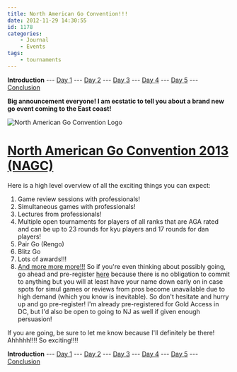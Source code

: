 ```yaml
---
title: North American Go Convention!!!
date: 2012-11-29 14:30:55
id: 1178
categories:
	- Journal
	- Events
tags:
	- tournaments
---
```


**Introduction** --- [Day 1](http://www.bengozen.com/north-american-go-convention-day-1/ "North American Go Convention — Day 1") --- [Day 2](http://www.bengozen.com/north-american-go-convention-day-2/ "North American Go Convention — Day 2") --- [Day 3](http://www.bengozen.com/north-american-go-convention-day-3/ "North American Go Convention — Day 3") --- [Day 4](http://www.bengozen.com/north-american-go-convention-day-4/ "North American Go Convention — Day 4") --- [Day 5](http://www.bengozen.com/north-american-go-convention-day-5/ "North American Go Convention — Day 5") --- [Conclusion](http://www.bengozen.com/north-american-go-convention-conclusion/ "North American Go Convention — Conclusion")

**Big announcement everyone! I am ecstatic to tell you about a brand new go event coming to the East coast!**

![North American Go Convention Logo](/images/2012/11/nagc.jpg "North American Go Convention Logo")

# [North American Go Convention 2013 (NAGC)](http://www.ngol.us/ "North American Go Convention")

Here is a high level overview of all the exciting things you can expect:

1.  Game review sessions with professionals!
2.  Simultaneous games with professionals!
3.  Lectures from professionals!
4.  Multiple open tournaments for players of all ranks that are AGA rated and can be up to 23 rounds for kyu players and 17 rounds for dan players!
5.  Pair Go (Rengo)
6.  Blitz Go
7.  Lots of awards!!!
8.  [And more more more!!!](http://www.ngol.us/nagc/nagc-introduction "NAGC Features")
So if you're even thinking about possibly going, go ahead and pre-register [here](http://www.ngol.us/nagc/online-registration "NAGC Online Registration") because there is no obligation to commit to anything but you will at least have your name down early on in case spots for simul games or reviews from pros become unavailable due to high demand (which you know is inevitable). So don't hesitate and hurry up and go pre-register! I'm already pre-registered for Gold Access in DC, but I'd also be open to going to NJ as well if given enough persuasion!

If you are going, be sure to let me know because I'll definitely be there! Ahhhhh!!!! So exciting!!!!

**Introduction** --- [Day 1](http://www.bengozen.com/north-american-go-convention-day-1/ "North American Go Convention — Day 1") --- [Day 2](http://www.bengozen.com/north-american-go-convention-day-2/ "North American Go Convention — Day 2") --- [Day 3](http://www.bengozen.com/north-american-go-convention-day-3/ "North American Go Convention — Day 3") --- [Day 4](http://www.bengozen.com/north-american-go-convention-day-4/ "North American Go Convention — Day 4") --- [Day 5](http://www.bengozen.com/north-american-go-convention-day-5/ "North American Go Convention — Day 5") --- [Conclusion](http://www.bengozen.com/north-american-go-convention-conclusion/ "North American Go Convention — Conclusion")